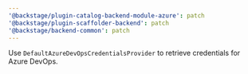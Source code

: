 ```yaml
---
'@backstage/plugin-catalog-backend-module-azure': patch
'@backstage/plugin-scaffolder-backend': patch
'@backstage/backend-common': patch
---
```


Use `DefaultAzureDevOpsCredentialsProvider` to retrieve credentials for Azure DevOps.
